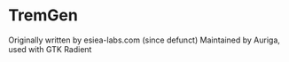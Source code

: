 # TremGen
Originally written by esiea-labs.com (since defunct)
Maintained by Auriga, used with GTK Radient
